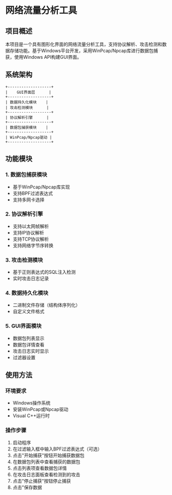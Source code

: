 # 网络流量分析工具

## 项目概述

本项目是一个具有图形化界面的网络流量分析工具，支持协议解析、攻击检测和数据存储功能。基于Windows平台开发，采用WinPcap/Npcap库进行数据包捕获，使用Windows API构建GUI界面。

## 系统架构

```
+-------------------+
|    GUI界面层      |
+-------------------+
| 数据持久化模块    |
| 攻击检测模块      |
+-------------------+
| 协议解析引擎      |
+-------------------+
| 数据包捕获模块    |
+-------------------+
| WinPcap/Npcap驱动 |
+-------------------+
```

## 功能模块

### 1. 数据包捕获模块

- 基于WinPcap/Npcap库实现
- 支持BPF过滤表达式
- 支持多网卡选择

### 2. 协议解析引擎

- 支持以太网帧解析
- 支持IP协议解析
- 支持TCP协议解析
- 支持网络字节序转换

### 3. 攻击检测模块

- 基于正则表达式的SQL注入检测
- 实时攻击日志记录

### 4. 数据持久化模块

- 二进制文件存储（结构体序列化）
- 自定义文件格式

### 5. GUI界面模块

- 数据包列表显示
- 数据包详情查看
- 攻击日志实时显示
- 过滤器设置

## 使用方法

### 环境要求

- Windows操作系统
- 安装WinPcap或Npcap驱动
- Visual C++运行时

### 操作步骤

1. 启动程序
2. 在过滤输入框中输入BPF过滤表达式（可选）
3. 点击"开始捕获"按钮开始捕获数据包
4. 在数据包列表中查看捕获的数据包
5. 点击列表项查看数据包详情
6. 在攻击日志面板查看检测到的攻击
7. 点击"停止捕获"按钮停止捕获
8. 点击"保存数据